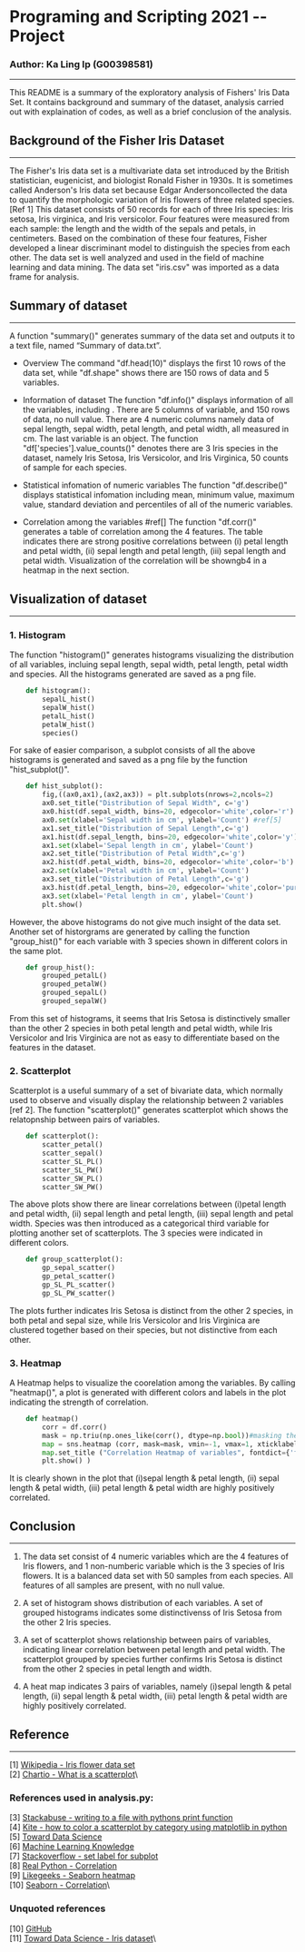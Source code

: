 # Programing and Scripting 2021 -- Project
### Author: Ka Ling Ip (G00398581)
--------------------------------------------

This README is a summary of the exploratory analysis of Fishers' Iris Data Set. It contains background and summary of the dataset, analysis carried out with explaination of codes, as well as a brief conclusion of the analysis. 

## **Background of the Fisher Iris Dataset**
-----------------------------------------------
The Fisher's Iris data set is a multivariate data set introduced by the British statistician, eugenicist, and biologist Ronald Fisher in 1930s. It is sometimes called Anderson's Iris data set because Edgar Andersoncollected the data to quantify the morphologic variation of Iris flowers of three related species. [Ref 1]
This dataset consists of 50 records for each of three Iris species: Iris setosa, Iris virginica, and Iris versicolor. Four features were measured from each sample: the length and the width of the sepals and petals, in centimeters. Based on the combination of these four features, Fisher developed a linear discriminant model to distinguish the species from each other. The data set is well analyzed and used in the field of machine learning and data mining. The data set "iris.csv" was imported as a data frame for analysis.

## **Summary of dataset**
--------------------------
A function "summary()" generates summary of the data set and outputs it to a text  file, named “Summary of data.txt”. 
- Overview 
The command "df.head(10)" displays the first 10 rows of the data set, while "df.shape" shows there are 150 rows of data and 5 variables. 

- Information of dataset 
The function "df.info()" displays information of all the variables, including . There are 5 columns of variable, and 150 rows of data, no null value. There are 4 numeric columns namely data of sepal length, sepal width, petal length, and petal width, all measured in cm. The last variable is an object. The function "df['species'].value_counts()" denotes there are 3 Iris species in the dataset, namely Iris Setosa, Iris Versicolor, and Iris Virginica, 50 counts of sample for each species. 

- Statistical infomation of numeric variables
The function "df.describe()" displays statistical infomation including mean, minimum value, maximum value, standard deviation and percentiles of all of the numeric variables. 

- Correlation among the variables #ref[]
The function "df.corr()" generates a table of correlation among the 4 features. The table indicates there are strong positive correlations between (i) petal length and petal width, (ii) sepal length and petal length, (iii) sepal length and petal width. Visualization of the correlation will be showngb4 in a heatmap in the next section. 

## **Visualization of dataset**
--------------------------------
### 1. Histogram
The function "histogram()" generates histograms visualizing the distribution of all variables, incluing sepal length, sepal width, petal length, petal width and species. All the histograms generated are saved as a png file. 
```python
    def histogram():
        sepalL_hist()
        sepalW_hist()
        petalL_hist()
        petalW_hist()
        species()
```        
For sake of easier comparison, a subplot consists of all the above histograms is generated and saved as a png file by the function "hist_subplot()". 
```python       
    def hist_subplot():
        fig,((ax0,ax1),(ax2,ax3)) = plt.subplots(nrows=2,ncols=2)
        ax0.set_title("Distribution of Sepal Width", c='g')
        ax0.hist(df.sepal_width, bins=20, edgecolor='white',color='r')
        ax0.set(xlabel='Sepal width in cm', ylabel='Count') #ref[5]
        ax1.set_title("Distribution of Sepal Length",c='g')
        ax1.hist(df.sepal_length, bins=20, edgecolor='white',color='y')
        ax1.set(xlabel='Sepal length in cm', ylabel='Count')
        ax2.set_title("Distribution of Petal Width",c='g')
        ax2.hist(df.petal_width, bins=20, edgecolor='white',color='b')
        ax2.set(xlabel='Petal width in cm', ylabel='Count')
        ax3.set_title("Distribution of Petal Length",c='g')
        ax3.hist(df.petal_length, bins=20, edgecolor='white',color='purple')
        ax3.set(xlabel='Petal length in cm', ylabel='Count')
        plt.show()
```        
However, the above histograms do not give much insight of the data set. Another set of historgrams are generated by calling the function "group_hist()" for each variable with 3 species shown in different colors in the same plot. 
```python
    def group_hist():
        grouped_petalL()
        grouped_petalW()
        grouped_sepalL()
        grouped_sepalW()
```        
From this set of histograms, it seems that Iris Setosa is distinctively smaller than the other 2 species in both petal length and petal width, while Iris Versicolor and Iris Virginica are not as easy to differentiate based on the features in the dataset.  

### 2. Scatterplot
Scatterplot is a useful summary of a set of bivariate data, which normally used to observe and visually display the relationship between 2 variables [ref 2]. The function "scatterplot()" generates scatterplot which shows the relatopnship between pairs of variables.
```python        
    def scatterplot():
        scatter_petal()
        scatter_sepal()
        scatter_SL_PL()
        scatter_SL_PW()
        scatter_SW_PL()
        scatter_SW_PW()
```        
The above plots show there are linear correlations between (i)petal length and petal width, (ii) sepal length and petal length, (iii) sepal length and petal width.
Species was then introduced as a categorical third variable for plotting another set of scatterplots. The 3 species were indicated in different colors. 
```python       
    def group_scatterplot():
        gp_sepal_scatter()
        gp_petal_scatter()
        gp_SL_PL_scatter()
        gp_SL_PW_scatter()
```        
The plots further indicates Iris Setosa is distinct from the other 2 species, in both petal and sepal size, while Iris Versicolor and Iris Virginica are clustered together based on their species, but not distinctive from each other. 

### 3. Heatmap
A Heatmap helps to visualize the coorelation among the variables. By calling "heatmap()", a plot is generated with different colors and labels in the plot indicating the strength of correlation. 
```python        
    def heatmap()
        corr = df.corr()
        mask = np.triu(np.ones_like(corr(), dtype=np.bool))#masking the upper
        map = sns.heatmap (corr, mask=mask, vmin=-1, vmax=1, xticklabels=corr.columns, yticklabels=corr.columns, annot=True, cbar=True)
        map.set_title ("Correlation Heatmap of variables", fontdict={'fontsize':18}, pad=15)
        plt.show() )
```
It is clearly shown in the plot that (i)sepal length & petal length, (ii) sepal length & petal width, (iii) petal length & petal width are highly positively correlated. 

## **Conclusion**
------------------
1. The data set consist of 4 numeric variables which are the 4 features of Iris flowers, and 1 non-numberic variable which is the 3 species of Iris flowers. It is a balanced data set with 50 samples from each species. All features of all samples are present, with no null value.  

2. A set of histogram shows distribution of each variables. A set of grouped histograms indicates some distinctivenss of Iris Setosa from the other 2 Iris species. 

3. A set of scatterplot shows relationship between pairs of variables, indicating linear correlation between petal length and petal width. The scatterplot grouped by species further confirms Iris Setosa is distinct from the other 2 species in petal length and width.   

4. A heat map indicates 3 pairs of variables, namely (i)sepal length & petal length, (ii) sepal length & petal width, (iii) petal length & petal width are highly positively correlated. 


## **Reference**
------------------
[1] [Wikipedia - Iris flower data set](https://en.wikipedia.org/wiki/Iris_flower_data_set)\
[2] [Chartio - What is a scatterplot](https://chartio.com/learn/charts/what-is-a-scatter-plot/)\

### References used in analysis.py:
[3] [Stackabuse - writing to a file with pythons print function](https://stackabuse.com/writing-to-a-file-with-pythons-print-function/)\
[4] [Kite - how to color a scatterplot by category using matplotlib in python](https://www.kite.com/python/answers/how-to-color-a-scatter-plot-by-category-using-matplotlib-in-python)\
[5] [Toward Data Science](https://towardsdatascience.com/how-to-add-text-labels-to-scatterplot-in-matplotlib-seaborn-ec5df6afed7a)\
[6] [Machine Learning Knowledge](https://machinelearningknowledge.ai/matplotlib-histogram-complete-tutorial-for-beginners/#Example_6_Histogram_for_visualizing_categories)\
[7] [Stackoverflow - set label for subplot](https://stackoverflow.com/questions/52056261/how-to-set-label-for-each-subplot-in-a-plot-in-matplotlib)\
[8] [Real Python - Correlation](https://realpython.com/numpy-scipy-pandas-correlation-python/)\
[9] [Likegeeks - Seaborn heatmap](https://likegeeks.com/seaborn-heatmap-tutorial/)\
[10] [Seaborn - Correlation](https://seaborn.pydata.org/examples/many_pairwise_correlations.html)\
### Unquoted references
[10] [GitHub](https://github.com/adam-p/markdown-here/wiki/Markdown-Cheatsheet)\
[11] [Toward Data Science - Iris dataset](https://towardsdatascience.com/eda-of-the-iris-dataset-190f6dfd946d)\ 
